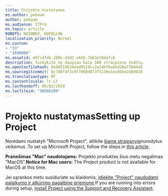 ```yaml
---
title: Projekto nustatymas
ms.author: pebaum
author: pebaum
ms.audience: ITPro
ms.topic: article
ROBOTS: NOINDEX, NOFOLLOW
localization_priority: Normal
ms.custom:
- "33"
- "1600006"
ms.assetid: e0fcdfdb-288e-43d2-a445-7b63e594afc6
description: Taikykite ne daugiau kaip 500 straipsnio žodžių.
ms.openlocfilehash: 0a9d519b34dad0519cc2a1dbf6a8ed26e73b04d8
ms.sourcegitcommit: bc7d6f4f3c9f7060d073f5130e1ec856e248d020
ms.translationtype: MT
ms.contentlocale: lt-LT
ms.lasthandoff: 06/02/2020
ms.locfileid: "36666200"
---
```

# <a name="setting-up-project"></a><span data-ttu-id="03422-103">Projekto nustatymas</span><span class="sxs-lookup"><span data-stu-id="03422-103">Setting up Project</span></span>

 <span data-ttu-id="03422-104">Norėdami nustatyti "Microsoft Project", atlikite [šiame straipsnyje](https://support.office.com/article/7059249b-d9fe-4d61-ab96-5c5bf435f281.aspx)nurodytus veiksmus .</span><span class="sxs-lookup"><span data-stu-id="03422-104">To set up Microsoft Project, follow the steps in [this article](https://support.office.com/article/7059249b-d9fe-4d61-ab96-5c5bf435f281.aspx).</span></span>

<span data-ttu-id="03422-105">**Pranešimas "Mac" naudotojams:** Projekto produktas šiuo metu negalimas "MacOS".</span><span class="sxs-lookup"><span data-stu-id="03422-105">**Notice for Mac users:** The Project product is not available for MacOS at this time.</span></span> 
  
<span data-ttu-id="03422-106">Jei sąrankos metu susiduriate su klaidomis, [įdiekite "Project" naudodami palaikymo ir atkūrimo pagalbinę priemonę](https://aka.ms/SaRA-ProjectSetupScenario).</span><span class="sxs-lookup"><span data-stu-id="03422-106">If you are running into errors during setup, [install Project using the Support and Recovery Assistant](https://aka.ms/SaRA-ProjectSetupScenario).</span></span>
